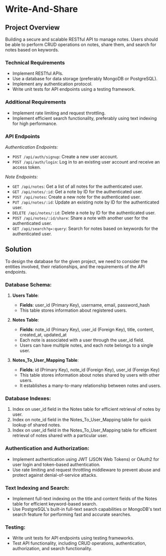 # Write-And-Share

## Project Overview

Building a secure and scalable RESTful API to manage notes. 
Users should be able to perform CRUD operations on notes, share them, and search for notes based on keywords.

### Technical Requirements

- Implement RESTful APIs.
- Use a database for data storage (preferably MongoDB or PostgreSQL).
- Implement any authentication protocol.
- Write unit tests for API endpoints using a testing framework.

### Additional Requirements
- Implement rate limiting and request throttling.
- Implement efficient search functionality, preferably using text indexing for high performance.

### API Endpoints

*Authentication Endpoints:*

- `POST /api/auth/signup`: Create a new user account.
- `POST /api/auth/login`: Log in to an existing user account and receive an access token.

*Note Endpoints:*

- `GET /api/notes`: Get a list of all notes for the authenticated user.
- `GET /api/notes/:id`: Get a note by ID for the authenticated user.
- `POST /api/notes`: Create a new note for the authenticated user.
- `PUT /api/notes/:id`: Update an existing note by ID for the authenticated user.
- `DELETE /api/notes/:id`: Delete a note by ID for the authenticated user.
- `POST /api/notes/:id/share`: Share a note with another user for the authenticated user.
- `GET /api/search?q=:query`: Search for notes based on keywords for the authenticated user.


## Solution

To design the database for the given project, we need to consider the entities involved, their relationships, and the requirements of the API endpoints.


### Database Schema:

1. **Users Table**:
   - **Fields**: user_id (Primary Key), username, email, password_hash
   - This table stores information about registered users.

2. **Notes Table**:
   - **Fields**: note_id (Primary Key), user_id (Foreign Key), title, content, created_at, updated_at
   - Each note is associated with a user through the user_id field.
   - Users can have multiple notes, and each note belongs to a single user.

3. **Notes_To_User_Mapping Table**:
   - **Fields**: id (Primary Key), note_id (Foreign Key), user_id (Foreign Key)
   - This table stores information about notes shared by users with other users.
   - It establishes a many-to-many relationship between notes and users.
     

### Database Indexes:

1. Index on user_id field in the Notes table for efficient retrieval of notes by user.
2. Index on note_id field in the Notes_To_User_Mapping table for quick lookup of shared notes.
3. Index on user_id field in the Notes_To_User_Mapping table for efficient retrieval of notes shared with a particular user.


### Authentication and Authorization:

- Implement authentication using JWT (JSON Web Tokens) or OAuth2 for user login and token-based authentication.
- Use rate limiting and request throttling middleware to prevent abuse and protect against denial-of-service attacks.


### Text Indexing and Search:

- Implement full-text indexing on the title and content fields of the Notes table for efficient keyword-based search.
- Use PostgreSQL's built-in full-text search capabilities or MongoDB's text search feature for performing fast and accurate searches.


### Testing:

- Write unit tests for API endpoints using testing frameworks.
- Test API functionality, including CRUD operations, authentication, authorization, and search functionality.

